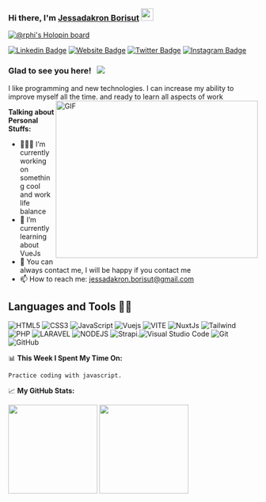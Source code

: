 
### Hi there, I'm <a href="https://jessadakron-portfolio.pages.dev/" target="_blank">Jessadakron Borisut</a> <img src="https://media.giphy.com/media/hvRJCLFzcasrR4ia7z/giphy.gif" width="25px">

[![@rphi's Holopin board](https://holopin.io/api/user/board?user=rphi)](https://holopin.io/@rphi)


[![Linkedin Badge](https://img.shields.io/badge/-LinkedIn-0e76a8?style=flat-square&logo=Linkedin&logoColor=white)](http://linkedin.com/in/jessadakron-borisut-724b70229)
[![Website Badge](https://img.shields.io/badge/Website-3b5998?style=flat-square&logo=google-chrome&logoColor=white)](http://www.jessadakron.info/)
[![Twitter Badge](https://img.shields.io/badge/-Twitter-00acee?style=flat-square&logo=Twitter&logoColor=white)](https://twitter.com/jessadakronrose)
[![Instagram Badge](https://img.shields.io/badge/-Instagram-e4405f?style=flat-square&logo=Instagram&logoColor=white)](https://instagram.com/paojsd/)

### Glad to see you here! &nbsp; ![](https://visitor-badge.glitch.me/badge?page_id=jessadakronb.jessadakronb)

I like programming and new technologies. I can increase my ability to improve myself all the time. and ready to learn all aspects of work
<img align="right" alt="GIF" src="https://github.com/Gapur/Gapur/blob/master/coding.gif?raw=true" width="408" height="318" />

**Talking about Personal Stuffs:**

- 👨🏻‍💻 I’m currently working on something cool and work life balance
- 🚀 I’m currently learning about VueJs
- 💬 You can always contact me, I will be happy if you contact me
- 📫 How to reach me: jessadakron.borisut@gmail.com

## Languages and Tools 👩‍💻
![HTML5](https://img.shields.io/badge/html5-%23E34F26.svg?style=for-the-badge&logo=html5&logoColor=white)
![CSS3](https://img.shields.io/badge/css3-%231572B6.svg?style=for-the-badge&logo=css3&logoColor=white)
![JavaScript](https://img.shields.io/badge/javascript-%23323330.svg?style=for-the-badge&logo=javascript&logoColor=%23F7DF1E)
![Vuejs](https://img.shields.io/badge/Vue.js-35495E?style=for-the-badge&logo=vuedotjs&logoColor=4FC08D)
![VITE](https://img.shields.io/badge/Vite-B73BFE?style=for-the-badge&logo=vite&logoColor=FFD62E)
![NuxtJs](https://img.shields.io/badge/nuxt.js-00C58E?style=for-the-badge&logo=nuxtdotjs&logoColor=white)
![Tailwind](https://img.shields.io/badge/Tailwind_CSS-38B2AC?style=for-the-badge&logo=tailwind-css&logoColor=white)
![PHP](https://img.shields.io/badge/PHP-777BB4?style=for-the-badge&logo=php&logoColor=white)
![LARAVEL](https://img.shields.io/badge/Laravel-FF2D20?style=for-the-badge&logo=laravel&logoColor=white)
![NODEJS](https://img.shields.io/badge/Node.js-339933?style=for-the-badge&logo=nodedotjs&logoColor=white)
![Strapi](https://img.shields.io/badge/strapi-2e7eea?style=for-the-badge&logo=strapi&logoColor=white).![Visual Studio Code](https://img.shields.io/badge/Visual%20Studio%20Code-0078d7.svg?style=for-the-badge&logo=visual-studio-code&logoColor=white)
![Git](https://img.shields.io/badge/git-%23F05033.svg?style=for-the-badge&logo=git&logoColor=white)
![GitHub](https://img.shields.io/badge/github-%23121011.svg?style=for-the-badge&logo=github&logoColor=white)
</br>

📊 **This Week I Spent My Time On:**
<!--START_SECTION:waka-->
```text
Practice coding with javascript.
```
<!--END_SECTION:waka-->

📈 **My GitHub Stats:**

<p>
  <img height="180em" src="https://github-readme-stats.vercel.app/api?username=jessadakronb&show_icons=true&hide_border=true&&count_private=true&include_all_commits=true" />
  <img height="180em" src="https://github-readme-stats.vercel.app/api/top-langs/?username=jessadakronb&exclude_repo=KNN-Image-Classification&show_icons=true&hide_border=true&layout=compact&langs_count=8"/>
</p>
